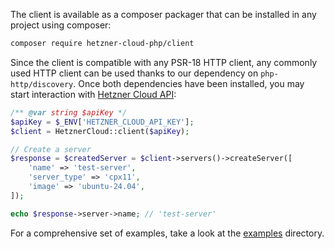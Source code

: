 The client is available as a composer packager that can be installed in any project using composer:

```bash
composer require hetzner-cloud-php/client
```

Since the client is compatible with any PSR-18 HTTP client, any commonly used HTTP client can be used thanks
to our dependency on `php-http/discovery`. Once both dependencies have been installed, you may start interaction
with [Hetzner Cloud API](https://docs.hetzner.cloud/):

```php
/** @var string $apiKey */
$apiKey = $_ENV['HETZNER_CLOUD_API_KEY'];
$client = HetznerCloud::client($apiKey);

// Create a server
$response = $createdServer = $client->servers()->createServer([
    'name' => 'test-server',
    'server_type' => 'cpx11',
    'image' => 'ubuntu-24.04',
]);

echo $response->server->name; // 'test-server'
```

For a comprehensive set of examples, take a look at
the [examples](https://github.com/hetzner-cloud-php/client/tree/main/examples) directory.
